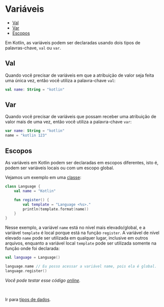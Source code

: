 # Variáveis

* [Val](#val)
* [Var](#var)
* [Escopos](#scopes)

Em Kotlin, as variáveis podem ser declaradas usando dois tipos de palavras-chave, `val` ou `var`.

<div id='val'></div> 

## Val

Quando você precisar de variáveis em que a atribuição de valor seja feita uma única vez, então você utiliza a
palavra-chave `val`:

```kotlin
val name: String = "kotlin"
```

<div id='var'></div> 

## Var

Quando você precisar de variáveis que possam receber uma atribuição de valor mais de uma vez, então você utiliza a
palavra-chave `var`:

```kotlin
var name: String = "kotlin"
name = "kotlin 123"
```

<div id='scopes'></div> 

## Escopos

As variáveis em Kotlin podem ser declaradas em escopos diferentes, isto é, podem ser variáveis locais ou com um escopo
global.

Vejamos um exemplo em uma [classe](CLASS.md):

```kotlin
class Language {
    val name = "Kotlin"

    fun register() {
        val template = "Language <%s>."
        println(template.format(name))
    }
}
```

Nesse exemplo, a variável `name` está no nível mais elevado/global, e a variável `template` é local porque está na
função `register`. A variável de nível elevado `name` pode ser utilizada em qualquer lugar, inclusive em outros
arquivos, enquanto a variável local `template` pode ser utilizada somente na função onde foi declarada:

```kotlin
val language = Language()

language.name // Eu posso acessar a variável name, pois ela é global.
language.register()
```

_Você pode testar esse código [online](https://pl.kotl.in/2-eNuhQuI)._

<br>

Ir para [tipos de dados](TYPES.md).
